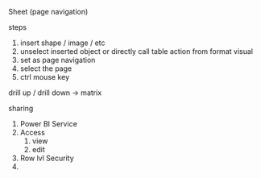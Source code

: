 Sheet (page navigation)

steps
1. insert shape / image / etc
2. unselect inserted object or directly call table action from format visual
3. set as page navigation
4. select the page
5. ctrl mouse key


drill up / drill down -> matrix 

sharing
1. Power BI Service
2. Access 
	1. view
	2. edit
3. Row lvl Security
4. 